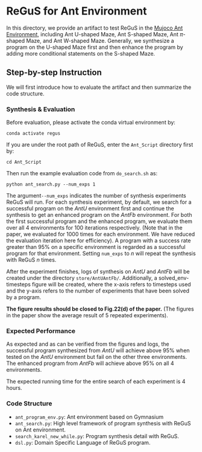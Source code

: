 # ReGuS for Ant Environment

In this directory, we provide an artifact to test ReGuS in the [Mujoco Ant Environment](https://gymnasium.farama.org/environments/mujoco/ant/), including Ant U-shaped Maze, Ant S-shaped Maze, Ant $\pi$-shaped Maze, and Ant W-shaped Maze. Generally, we synthesize a program on the U-shaped Maze first and then enhance the program by adding more conditional statements on the S-shaped Maze.

## Step-by-step Instruction

We will first introduce how to evaluate the artifact and then summarize the code structure.

### Synthesis & Evaluation

Before evaluation, please activate the conda virtual environment by:
```
conda activate regus
```

If you are under the root path of ReGuS, enter the ```Ant_Script``` directory first by:
```
cd Ant_Script
```

Then run the example evaluation code from ```do_search.sh``` as:
```
python ant_search.py --num_exps 1
```

The argument```--num_exps``` indicates the number of synthesis experiments ReGuS will run. For each synthesis experiment, by default, we search for a successful program on the *AntU* environment first and continue the synthesis to get an enhanced program on the *AntFb* environment. For both the first successful program and the enhanced program, we evaluate them over all 4 environments for 100 iterations respectively. (Note that in the paper, we evaluated for 1000 times for each environment. We have reduced the evaluation iteration here for efficiency). A program with a success rate greater than 95% on a specific environment is regarded as a successful program for that environment. Setting ```num_exps``` to $n$ will repeat the synthesis with ReGuS $n$ times.

After the experiment finishes, logs of synthesis on *AntU* and *AntFb* will be created under the directory ```store/AntUAntFb/```. Additionally, a solved_env-timesteps figure will be created, where the x-axis refers to timesteps used and the y-axis refers to the number of experiments that have been solved by a program.

**The figure results should be closed to Fig.22(d) of the paper.**  (The figures in the paper show the average result of 5 repeated experiments).

### Expected Performance

As expected and as can be verified from the figures and logs, the successful program synthesized from *AntU* will achieve above 95% when tested on the *AntU* environment but fail on the other three environments. The enhanced program from *AntFb* will achieve above 95% on all 4 environments.

The expected running time for the entire search of each experiment is 4 hours.

### Code Structure

- ```ant_program_env.py```: Ant environment based on Gymnasium
- ```ant_search.py```: High level framework of program synthesis with ReGuS on Ant environment.
- ```search_karel_new_while.py```: Program synthesis detail with ReGuS.
- ```dsl.py```: Domain Specific Language of ReGuS program.